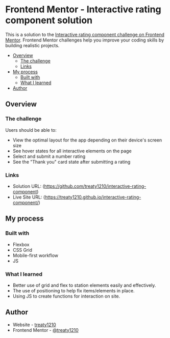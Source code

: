 # Frontend Mentor - Interactive rating component solution

This is a solution to the [Interactive rating component challenge on Frontend Mentor](https://www.frontendmentor.io/challenges/interactive-rating-component-koxpeBUmI). Frontend Mentor challenges help you improve your coding skills by building realistic projects. 

- [Overview](#overview)
  - [The challenge](#the-challenge)
  - [Links](#links)
- [My process](#my-process)
  - [Built with](#built-with)
  - [What I learned](#what-i-learned)
- [Author](#author)

## Overview

### The challenge

Users should be able to:

- View the optimal layout for the app depending on their device's screen size
- See hover states for all interactive elements on the page
- Select and submit a number rating
- See the "Thank you" card state after submitting a rating

### Links

- Solution URL: (https://github.com/treaty1210/interactive-rating-component)
- Live Site URL: (https://treaty1210.github.io/interactive-rating-component/)

## My process

### Built with
- Flexbox
- CSS Grid
- Mobile-first workflow
- JS

### What I learned
- Better use of grid and flex to station elements easily and effectively.
- The use of positioning to help fix items/elements in place.
- Using JS to create functions for interaction on site.

## Author

- Website - [treaty1210](https://github.com/treaty1210)
- Frontend Mentor - [@treaty1210](https://www.frontendmentor.io/profile/treaty1210)